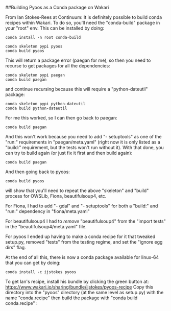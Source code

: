 ##Building Pyoos as a Conda package on Wakari

From Ian Stokes-Rees at Continuum:
It is definitely possible to build conda recipes within Wakari. To do so, you'll need the "conda-build" package in your "root" env. This can be installed by doing:
```
conda install -n root conda-build

conda skeleton pypi pyoos
conda build pyoos
```
This will return a package error (paegan for me), so then you need to recurse to get packages for all the dependencies:
```
conda skeleton pypi paegan
conda build paegan
```
and continue recursing because this will require a "python-dateutil" package:
```
conda skeleton pypi python-dateutil
conda build python-dateutil
```
For me this worked, so I can then go back to paegan:
```
conda build paegan
```
And this won't work because you need to add "- setuptools" as one of the "run:" requirements in "paegan/meta.yaml" (right now it is only listed as a "build:" requirement, but the tests won't run without it). With that done, you can try to build again (or just fix it first and then build again):
```
conda build paegan
```
And then going back to pyoos:
```
conda build pyoos
```
will show that you'll need to repeat the above "skeleton" and "build" process for OWSLib, Fiona, beautifulsoup4, etc.

For Fiona, I had to add "- gdal" and "- setuptools" for both a "build:" and "run:" dependency in "fiona/meta.yaml"

For beautifulsoup4 I had to *remove* "beautifulsoup4" from the "import tests" in the "beautifulsoup4/meta.yaml" file.

For pyoos I ended up having to make a conda recipe for it that tweaked setup.py, removed "tests" from the testing regime, and set the "ignore egg dirs" flag.



At the end of all this, there is now a conda package available for linux-64 that you can get by doing:
```
conda install -c ijstokes pyoos
```
To get Ian's recipe, install his bundle by clicking the green button at:
https://www.wakari.io/sharing/bundle/ijstokes/pyoos-recipe
 Copy this directory into the "pyoos" directory (at the same level as setup.py) with the name "conda.recipe" then build the package with "conda build conda.recipe" :
